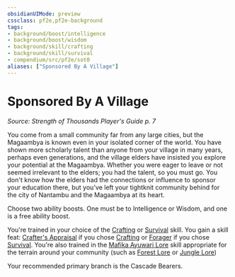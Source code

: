 ```yaml
---
obsidianUIMode: preview
cssclass: pf2e,pf2e-background
tags:
- background/boost/intelligence
- background/boost/wisdom
- background/skill/crafting
- background/skill/survival
- compendium/src/pf2e/sot0
aliases: ["Sponsored By A Village"]
---
```

# Sponsored By A Village
*Source: Strength of Thousands Player's Guide p. 7*  

You come from a small community far from any large cities, but the Magaambya is known even in your isolated corner of the world. You have shown more scholarly talent than anyone from your village in many years, perhaps even generations, and the village elders have insisted you explore your potential at the Magaambya. Whether you were eager to leave or not seemed irrelevant to the elders; you had the talent, so you must go. You don't know how the elders had the connections or influence to sponsor your education there, but you've left your tightknit community behind for the city of Nantambu and the Magaambya at its heart.

Choose two ability boosts. One must be to Intelligence or Wisdom, and one is a free ability boost.

You're trained in your choice of the [Crafting](../../skills.md#Crafting) or [Survival](../../skills.md#Survival) skill. You gain a skill feat: [Crafter's Appraisal](../../feats/crafters-appraisal-apg.md) if you chose [Crafting](../../skills.md#Crafting) or [Forager](../../feats/forager.md) if you chose [Survival](../../skills.md#Survival). You're also trained in the [Mafika Ayuwari Lore](../../skills.md#Lore) skill appropriate for the terrain around your community (such as [Forest Lore](../../skills.md#Lore) or [Jungle Lore](../../skills.md#Lore))

Your recommended primary branch is the Cascade Bearers.